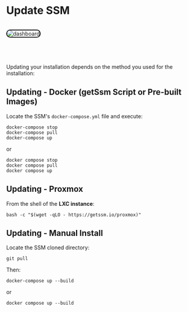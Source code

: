 # Update SSM

<img src="/install/update.png" alt="dashboard" style="border-radius: 10px; border: 2px solid #000; margin-top: 15px; margin-bottom: 55px;" />

Updating your installation depends on the method you used for the installation:

## Updating - Docker (getSsm Script or Pre-built Images)

Locate the SSM's `docker-compose.yml` file and execute:

```shell
docker-compose stop
docker-compose pull
docker-compose up
```

or

```shell
docker compose stop
docker compose pull
docker compose up
```

## Updating - Proxmox

From the shell of the **LXC instance**:

```shell
bash -c "$(wget -qLO - https://getssm.io/proxmox)"
```

## Updating - Manual Install

Locate the SSM cloned directory:

```shell
git pull
```

Then:

```shell
docker-compose up --build
```

or

```shell
docker compose up --build
```